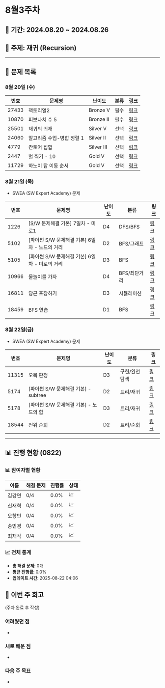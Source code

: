 # 8월3주차

## 📅 기간: 2024.08.20 ~ 2024.08.26

## 🎯 주제: 재귀 (Recursion)

---

## 📝 문제 목록

### 8월 20일 (수)
| 번호 | 문제명 | 난이도 | 분류 | 링크 |
|------|---------|--------|------|------|
| 27433 | 팩토리얼2 | Bronze V | 필수 | [링크](https://www.acmicpc.net/problem/27433) |
| 10870 | 피보나치 수 5 | Bronze II | 필수 | [링크](https://www.acmicpc.net/problem/10870) |
| 25501 | 재귀의 귀재 | Silver V | 선택 | [링크](https://www.acmicpc.net/problem/25501) |
| 24060 | 알고리즘 수업-병합 정렬 1 | Silver II | 선택 | [링크](https://www.acmicpc.net/problem/24060) |
| 4779 | 칸토어 집합 | Silver III | 선택 | [링크](https://www.acmicpc.net/problem/4779) |
| 2447 | 별 찍기 - 10 | Gold V | 선택 | [링크](https://www.acmicpc.net/problem/2447) |
| 11729 | 하노이 탑 이동 순서 | Gold V | 선택 | [링크](https://www.acmicpc.net/problem/11729) |

### 8월 21일 (목)

- SWEA (SW Expert Academy) 문제

| 번호 | 문제명 | 난이도 | 분류 | 링크 |
|------|---------|--------|------|------|
| 1226 | [S/W 문제해결 기본] 7일차 - 미로1 | D4 | DFS/BFS | [링크](https://swexpertacademy.com/main/code/problem/problemDetail.do?contestProbId=AV14vXUqAGMCFAYD) |
| 5102 | [파이썬 S/W 문제해결 기본] 6일차 - 노드의 거리 | D2 | BFS/그래프 | [링크](https://swexpertacademy.com/main/code/problem/problemDetail.do?contestProbId=AV2b7Yf6AVtBBCbN) |
| 5105 | [파이썬 S/W 문제해결 기본] 6일차 - 미로의 거리 | D3 | BFS | [링크](https://swexpertacademy.com/main/code/problem/problemDetail.do?contestProbId=AV2b7Yf6AVtBBCbN) |
| 10966 | 물놀이를 가자 | D4 | BFS/최단거리 | [링크](https://swexpertacademy.com/main/code/problem/problemDetail.do?contestProbId=AXRSXf_a9qsDFAXS) |
| 16811 | 당근 포장하기 | D3 | 시뮬레이션 | [링크](https://swexpertacademy.com/main/code/problem/problemDetail.do?contestProbId=AYQJg-kKOWUDFAVB) |
| 18459 | BFS 연습 | D1 | BFS | [링크](https://swexpertacademy.com/main/talk/solvingClub/problemView.do?solveclubId=AZhurXKaBTvHBINp&contestProbId=AYoGKN3ak2kDFAU6&probBoxId=AZjKF3VK1RvHBIO0&type=USER&problemBoxTitle=0821+Queue+2+%28BFS%29&problemBoxCnt=6) |

### 8월 22일(금)

- SWEA (SW Expert Academy) 문제

| 번호 | 문제명 | 난이도 | 분류 | 링크 |
|------|---------|--------|------|------|
| 11315 | 오목 판정 | D3 | 구현/완전탐색 | [링크](https://swexpertacademy.com/main/code/problem/problemDetail.do?contestProbId=AXtoV_9a46wDFAXS) |
| 5174 | [파이썬 S/W 문제해결 기본] - subtree | D2 | 트리/재귀 | [링크](https://swexpertacademy.com/main/code/problem/problemDetail.do?contestProbId=AV2nVcN6AOUDFAXo) |
| 5178 | [파이썬 S/W 문제해결 기본] - 노드의 합 | D3 | 트리/재귀 | [링크](https://swexpertacademy.com/main/code/problem/problemDetail.do?contestProbId=AV2nWqJ6AOcDFAXo) |
| 18544 | 전위 순회 | D2 | 트리/순회 | [링크](https://swexpertacademy.com/main/code/problem/problemDetail.do?contestProbId=AYoF7MhKWg4DFAWa) |
---

## 📊 진행 현황 (0822)

### 📊 참여자별 현황
| 이름 | 해결 문제 | 진행률 | 상태 |
|------|-----------|--------|------|
| 김강연 | 0/4 | 0.0% | 📈 |
| 신재혁 | 0/4 | 0.0% | 📈 |
| 오창민 | 0/4 | 0.0% | 📈 |
| 송민경 | 0/4 | 0.0% | 📈 |
| 최재각 | 0/4 | 0.0% | 📈 |

### 📈 전체 통계
- **총 해결 문제**: 0개
- **평균 진행률**: 0.0%
- **업데이트 시간**: 2025-08-22 04:06
## 💬 이번 주 회고
(주차 완료 후 작성)

### 어려웠던 점
- 

### 새로 배운 점
- 

### 다음 주 목표
-
